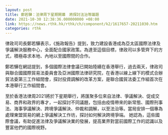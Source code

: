 ```yaml
---
layout: post
title: 鄭若驊：法律周下星期開幕　將探討法治等議題
date: 2021-10-30 12:38:36.000000000 +08:00
link: https://news.rthk.hk/rthk/ch/component/k2/1617657-20211030.htm
categories: rthk
---
```


律政司司長鄭若驊表示，《施政報告》提到，致力建設香港成為亞太區國際法律及爭議解決服務中心，全面配合國家政策。為達至這個目標，律政司以多管齊下的方式，積極尋求本地、內地以至國際間的合作。

鄭若驊在網誌提到，多個國際法律會議已開始陸續在香港舉行，過去兩天，律政司與聯合國國際貿易法委員會及亞洲國際法律研究院，在香港以線上線下的模式合辦貿法委第三工作組間會，探討投資調解的改革方案，是聯合國貿法委工作組首次在本港舉行工作組間會。

至於香港法律周2021將於下星期舉行，將匯聚多位來自法律、爭議解決、促成交易、商界和政界的專才，一起探討不同議題，包括由疫情帶來的新常態、國際刑事法、海事爭議解決、跨境爭議解決、仲裁和調解，以至法治等。當局安排一個專為處理東盟貿易的網上爭議解決工作坊，探討如何解決跨境爭端。 她認為，這些國際會議，有助促進法律及爭議解決業的發展，提高業界對當前國際工作的認識以及豐富他們的國際視野。
